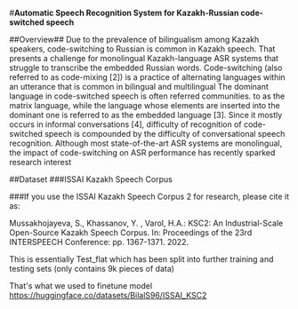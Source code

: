#**Automatic Speech Recognition System for Kazakh-Russian code-switched speech**

##Overview##
Due to the prevalence of bilingualism among Kazakh speakers, code-switching to Russian is common in Kazakh speech. That presents a challenge for monolingual Kazakh-language ASR systems that struggle
to transcribe the embedded Russian words.
Code-switching (also referred to as code-mixing [2]) is a practice of alternating languages within an utterance that is common in bilingual and multilingual The dominant language in code-switched speech is often referred communities.
to as the matrix language, while the language whose elements are inserted into
the dominant one is referred to as the embedded language [3]. Since it mostly
occurs in informal conversations [4], difficulty of recognition of code-switched
speech is compounded by the difficulty of conversational speech recognition.
Although most state-of-the-art ASR systems are monolingual, the impact of
code-switching on ASR performance has recently sparked research interest 

##Dataset
###ISSAI Kazakh Speech Corpus

###If you use the ISSAI Kazakh Speech Corpus 2 for research, please cite it as:

Mussakhojayeva, S., Khassanov, Y. , Varol, H.A.: KSC2: An Industrial-Scale Open-Source Kazakh Speech Corpus. In: Proceedings of the 23rd INTERSPEECH Conference: pp. 1367-1371. 2022.




This is essentially Test_flat which has been split into further training and testing sets 
(only contains 9k pieces of data)

That's what we used to finetune model
https://huggingface.co/datasets/BilalS96/ISSAI_KSC2
